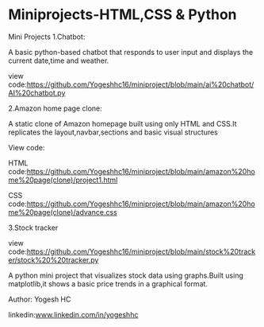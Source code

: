 # Miniprojects-HTML,CSS & Python

Mini Projects
1.Chatbot:

A basic python-based chatbot that responds to user input and displays the current date,time and weather.

view code:https://github.com/Yogeshhc16/miniproject/blob/main/ai%20chatbot/AI%20chatbot.py

2.Amazon home page clone:

A static clone of Amazon homepage built using only HTML and CSS.It replicates the layout,navbar,sections and basic visual structures

View code:

HTML code:https://github.com/Yogeshhc16/miniproject/blob/main/amazon%20home%20page(clone)/project1.html

CSS code:https://github.com/Yogeshhc16/miniproject/blob/main/amazon%20home%20page(clone)/advance.css

3.Stock tracker

view code:https://github.com/Yogeshhc16/miniproject/blob/main/stock%20tracker/stock%20%20tracker.py

A python mini project that visualizes stock data using graphs.Built using matplotlib,it shows a basic price trends in a graphical format.






Author:
Yogesh HC

linkedin:www.linkedin.com/in/yogeshhc 














